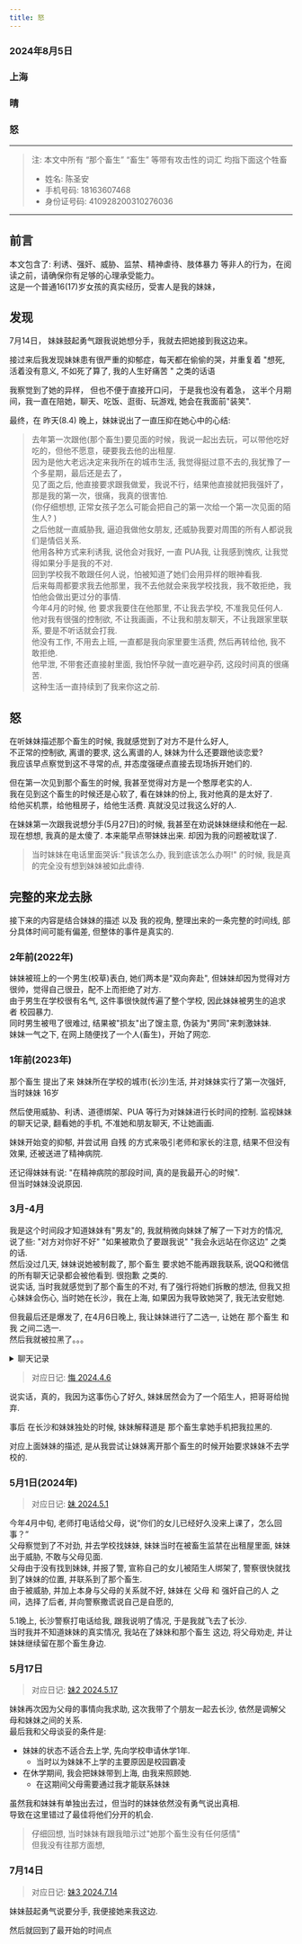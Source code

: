 ```yaml
---
title: 怒
---
```

### 2024年8月5日
### 上海
### 晴
### 怒

----

> 注: 本文中所有 “那个畜生” “畜生” 等带有攻击性的词汇 均指下面这个牲畜
> - 姓名: 陈圣安
> - 手机号码: 18163607468
> - 身份证号码: 410928200310276036


----

## 前言

本文包含了: 利诱、强奸、威胁、监禁、精神虐待、肢体暴力 等非人的行为，在阅读之前，请确保你有足够的心理承受能力。  
这是一个普通16(17)岁女孩的真实经历，受害人是我的妹妹，


## 发现

7月14日， 妹妹鼓起勇气跟我说她想分手，我就去把她接到我这边来。

接过来后我发现妹妹患有很严重的抑郁症，每天都在偷偷的哭，并重复着 "想死, 活着没有意义, 不如死了算了, 我的人生好痛苦 " 之类的话语

我察觉到了她的异样， 但也不便于直接开口问， 于是我也没有着急， 这半个月期间，我一直在陪她，聊天、吃饭、逛街、玩游戏, 她会在我面前"装笑".  

最终，在 昨天(8.4) 晚上，妹妹说出了一直压抑在她心中的心结: 

> 去年第一次跟他(那个畜生)要见面的时候，我说一起出去玩，可以带他吃好吃的，但他不愿意，硬要我去他的出租屋.  
> 因为是他大老远决定来我所在的城市生活, 我觉得挺过意不去的,我犹豫了一个多星期，最后还是去了，  
> 见了面之后, 他直接要求跟我做爱，我说不行，结果他直接就把我强奸了，那是我的第一次，很痛，我真的很害怕.  
> (你仔细想想, 正常女孩子怎么可能会把自己的第一次给一个第一次见面的陌生人? )  
> 之后他就一直威胁我, 逼迫我做他女朋友, 还威胁我要对周围的所有人都说我们是情侣关系.  
> 他用各种方式来利诱我, 说他会对我好, 一直 PUA我, 让我感到愧疚, 让我觉得如果分手是我的不对.  
> 回到学校我不敢跟任何人说，怕被知道了她们会用异样的眼神看我.  
> 后来每周都要求我去他那里，我不去他就会来我学校找我，我不敢拒绝，我怕他会做出更过分的事情.  
> 今年4月的时候, 他 要求我要住在他那里, 不让我去学校, 不准我见任何人.  
> 他对我有很强的控制欲, 不让我画画，不让我和朋友聊天，不让我跟家里联系, 要是不听话就会打我.  
> 他没有工作, 不用去上班, 一直都是我向家里要生活费, 然后再转给他, 我不敢拒绝.  
> 他早泄, 不带套还直接射里面, 我怕怀孕就一直吃避孕药, 这段时间真的很痛苦.    
> 这种生活一直持续到了我来你这之前.  


## 怒

在听妹妹描述那个畜生的时候, 我就感觉到了对方不是什么好人,  
不正常的控制欲, 离谱的要求, 这么离谱的人, 妹妹为什么还要跟他谈恋爱?  
我应该早点察觉到这不寻常的点, 并态度强硬点直接去现场拆开她们的.  

但在第一次见到那个畜生的时候, 我甚至觉得对方是一个憨厚老实的人.  
我在见到这个畜生的时候还是心软了, 看在妹妹的份上, 我对他真的是太好了.  
给他买机票，给他租房子，给他生活费. 真就没见过我这么好的人.  

在妹妹第一次跟我说想分手(5月27日)的时候, 我甚至在劝说妹妹继续和他在一起.  
现在想想, 我真的是太傻了. 本来能早点带妹妹出来. 却因为我的问题被耽误了.  

> 当时妹妹在电话里面哭诉:"我该怎么办, 我到底该怎么办啊!" 的时候, 我是真的完全没有想到妹妹被如此虐待.  



## 完整的来龙去脉

接下来的内容是结合妹妹的描述 以及 我的视角, 整理出来的一条完整的时间线, 部分具体时间可能有偏差, 但整体的事件是真实的.

### 2年前(2022年)

妹妹被班上的一个男生(校草)表白, 她们两本是"双向奔赴", 但妹妹却因为觉得对方很帅，觉得自己很丑，配不上而拒绝了对方.  
由于男生在学校很有名气, 这件事很快就传遍了整个学校, 因此妹妹被男生的追求者 校园暴力.  
同时男生被甩了很难过, 结果被"损友"出了馊主意, 伪装为"男同"来刺激妹妹.  
妹妹一气之下, 在网上随便找了一个人(畜生)，开始了网恋.  

### 1年前(2023年)

那个畜生 提出了来 妹妹所在学校的城市(长沙)生活, 并对妹妹实行了第一次强奸, 当时妹妹 16岁

然后使用威胁、利诱、道德绑架、PUA 等行为对妹妹进行长时间的控制. 
监视妹妹的聊天记录, 翻看她的手机, 不准她和朋友聊天, 不让她画画.

妹妹开始变的抑郁, 并尝试用 自残 的方式来吸引老师和家长的注意, 结果不但没有效果, 还被送进了精神病院.

还记得妹妹有说: "在精神病院的那段时间, 真的是我最开心的时候".  
但当时妹妹没说原因. 


### 3月-4月
我是这个时间段才知道妹妹有"男友"的, 我就稍微向妹妹了解了一下对方的情况, 说了些: "对方对你好不好" "如果被欺负了要跟我说" "我会永远站在你这边" 之类的话.  
然后没过几天, 妹妹说她被制裁了, 那个畜生 要求她不能再跟我联系, 说QQ和微信的所有聊天记录都会被他看到. 很抱歉 之类的.  
说实话, 当时我就感觉到了那个畜生的不对, 有了强行将她们拆散的想法, 但我又担心妹妹会伤心, 当时她在长沙，我在上海, 如果因为我导致她哭了, 我无法安慰她.  

但我最后还是爆发了, 在4月6日晚上, 我让妹妹进行了二选一, 让她在 那个畜生 和 我 之间二选一.  
然后我就被拉黑了。。。

<details>
  <summary>聊天记录</summary>
 <img src="https://mod.3dmgame.com/static/upload/mod/202408/MOD66b09294b9b7b.jpg@webp" >
</details>

> 对应日记: [悔 2024.4.6](./2024-4-6.md)

说实话，真的，我因为这事伤心了好久, 妹妹居然会为了一个陌生人，把哥哥给抛弃.  

事后 在长沙和妹妹独处的时候, 妹妹解释道是 那个畜生拿她手机把我拉黑的.  

对应上面妹妹的描述, 是从我尝试让妹妹离开那个畜生的时候开始要求妹妹不去学校的.  



### 5月1日(2024年)

> 对应日记: [妹 2024.5.1](./2024-5-1.md)

今年4月中旬, 老师打电话给父母，说“你们的女儿已经好久没来上课了，怎么回事？”  
父母察觉到了不对劲, 并去学校找妹妹,  妹妹当时在被畜生监禁在出租屋里面, 妹妹出于威胁, 不敢与父母见面.  
父母由于没有找到妹妹, 并报了警, 宣称自己的女儿被陌生人绑架了, 警察很快就找到了妹妹的位置, 并联系到了那个畜生.  
由于被威胁, 并加上本身与父母的关系就不好, 妹妹在 父母 和 强奸自己的人 之间，选择了后者, 并向警察撒谎说自己是自愿的,  


5.1晚上, 长沙警察打电话给我, 跟我说明了情况, 于是我就飞去了长沙.  
当时我并不知道妹妹的真实情况, 我站在了妹妹和那个畜生 这边, 将父母劝走, 并让妹妹继续留在那个畜生身边. 


### 5月17日

> 对应日记: [妹2 2024.5.17](./2024-5-17.md)

妹妹再次因为父母的事情向我求助, 这次我带了个朋友一起去长沙, 依然是调解父母和妹妹之间的关系.  
最后我和父母谈妥的条件是:
- 妹妹的状态不适合去上学, 先向学校申请休学1年. 
  - 当时以为妹妹不上学的主要原因是校园霸凌
- 在休学期间, 我会把妹妹带到上海, 由我来照顾她.
  - 在这期间父母需要通过我才能联系妹妹

虽然我和妹妹有单独出去过，但当时的妹妹依然没有勇气说出真相.  
导致在这里错过了最佳将他们分开的机会.  

> 仔细回想, 当时妹妹有跟我暗示过"她那个畜生没有任何感情"  
> 但我没有往那方面想, 


### 7月14日

> 对应日记: [妹3 2024.7.14](./2024-7-14.md)

妹妹鼓起勇气说要分手, 我便接她来我这边.  

然后就回到了最开始的时间点


